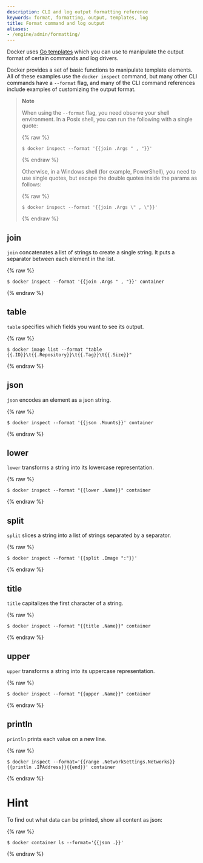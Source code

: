 ```yaml
---
description: CLI and log output formatting reference
keywords: format, formatting, output, templates, log
title: Format command and log output
aliases:
- /engine/admin/formatting/
---
```


Docker uses [Go templates](https://golang.org/pkg/text/template/) which you can
use to manipulate the output format of certain commands and log drivers.

Docker provides a set of basic functions to manipulate template elements.
All of these examples use the `docker inspect` command, but many other CLI
commands have a `--format` flag, and many of the CLI command references
include examples of customizing the output format.

>**Note**
>
> When using the `--format` flag, you need observe your shell environment. 
> In a Posix shell, you can run the following with a single quote:
>
> {% raw %}
> ```console
> $ docker inspect --format '{{join .Args " , "}}'
> ```
> {% endraw %}
>
> Otherwise, in a Windows shell (for example, PowerShell), you need to use single quotes, but
> escape the double quotes inside the params as follows:
>
> {% raw %}
> ```console
> $ docker inspect --format '{{join .Args \" , \"}}'
> ```
> {% endraw %}
>


## join

`join` concatenates a list of strings to create a single string.
It puts a separator between each element in the list.

{% raw %}
```console
$ docker inspect --format '{{join .Args " , "}}' container
```
{% endraw %}

## table

`table` specifies which fields you want to see its output.

{% raw %}
```console
$ docker image list --format "table {{.ID}}\t{{.Repository}}\t{{.Tag}}\t{{.Size}}"
```
{% endraw %}

## json

`json` encodes an element as a json string.


{% raw %}
```console
$ docker inspect --format '{{json .Mounts}}' container
```
{% endraw %}

## lower

`lower` transforms a string into its lowercase representation.

{% raw %}
```console
$ docker inspect --format "{{lower .Name}}" container
```
{% endraw %}

## split

`split` slices a string into a list of strings separated by a separator.

{% raw %}
```console
$ docker inspect --format '{{split .Image ":"}}'
```
{% endraw %}

## title

`title` capitalizes the first character of a string.

{% raw %}
```console
$ docker inspect --format "{{title .Name}}" container
```
{% endraw %}

## upper

`upper` transforms a string into its uppercase representation.

{% raw %}
```console
$ docker inspect --format "{{upper .Name}}" container
```
{% endraw %}


## println

`println` prints each value on a new line.

{% raw %}
```console
$ docker inspect --format='{{range .NetworkSettings.Networks}}{{println .IPAddress}}{{end}}' container
```
{% endraw %}

# Hint

To find out what data can be printed, show all content as json:

{% raw %} 
```console
$ docker container ls --format='{{json .}}'
```
{% endraw %} 
